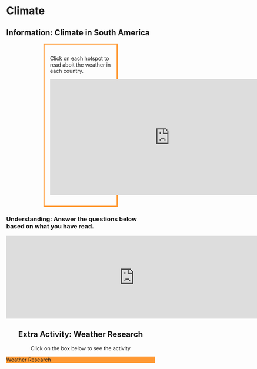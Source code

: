 <html>


<h1> Climate </h1>  
<head>
<style>
.center {
  margin: auto;
  width: 50%;
  border: 3px solid #ff9933;
  padding: 15px;
}
</style>
</head>
<body>

<h2>Information: Climate in South America</h2>


<div class="center">
 <p> Click on each hotspot to read aboit the weather in each country. </p>
    <p><iframe src="https://h5p.org/h5p/embed/1237910" width="650" height="315" frameborder="0" allowfullscreen="allowfullscreen" allow="geolocation *; microphone *; camera *; midi *; encrypted-media *" title="Image Hotspots"></iframe><script src="https://h5p.org/sites/all/modules/h5p/library/js/h5p-resizer.js" charset="UTF-8"></script></p>
 </div>
 
<h3> Understanding: Answer the questions below based on what you have read.</h3>

<iframe src="https://h5p.org/h5p/embed/1237913" width="696" height="225" frameborder="0" allowfullscreen="allowfullscreen" allow="geolocation *; microphone *; camera *; midi *; encrypted-media *" title="Example Content - Single Choice Set"></iframe><script src="https://h5p.org/sites/all/modules/h5p/library/js/h5p-resizer.js" charset="UTF-8"></script>
 <head>
<meta name="viewport" content="width=device-width, initial-scale=1">
<style>
* {
  box-sizing: border-box;
}

body {
  margin: 0;
  font-family: Arial, Helvetica, sans-serif;
}


.column {
  float: left;
  width: 100%;
  padding: 50px;
  text-align: center;
  font-size: 25px;
  cursor: pointer;
  color: white;
}

.containerTab {
  padding: 20px;
  color: white;
}

/* Clear floats after the columns */
.row:after {
  content: "";
  display: table;
  clear: both;
}

/* Closable button inside the container tab */
.closebtn {
  float: right;
  color: white;
  font-size: 35px;
  cursor: pointer;
}
</style>
</head>
<body>

<div style="text-align:center">
  <h2>Extra Activity: Weather Research</h2>
  <p>Click on the box below to see the activity</p>
</div>

<!-- Three columns -->
<div class="row">
  <div class="column" onclick="openTab('b1');" style="background:#ff9933;">
Weather Research
  </div>
 
</div>

<!-- Full-width columns: (hidden by default) -->
<div id="b1" class="containerTab" style="display:none;background:#ffcc00">
  <span onclick="this.parentElement.style.display='none'" class="closebtn">&times;</span>
  <h2>Click on the weather widget below to search the five South American Countries and compare the current weather in each country.</h2>
  <p><a class="weatherwidget-io" href="https://forecast7.com/en/40d71n74d01/new-york/" data-label_1="Paraguay" data-label_2="WEATHER" data-theme="original" >Paraguay WEATHER</a>
<script>
!function(d,s,id){var js,fjs=d.getElementsByTagName(s)[0];if(!d.getElementById(id)){js=d.createElement(s);js.id=id;js.src='https://weatherwidget.io/js/widget.min.js';fjs.parentNode.insertBefore(js,fjs);}}(document,'script','weatherwidget-io-js');
</script></p>
</div>



<script>
function openTab(tabName) {
  var i, x;
  x = document.getElementsByClassName("containerTab");
  for (i = 0; i < x.length; i++) {
    x[i].style.display = "none";
  }
  document.getElementById(tabName).style.display = "block";
}
</script>

</body>
</html> 


